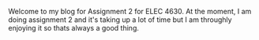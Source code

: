 

Welcome to my blog for Assignment 2 for ELEC 4630. At the moment, I am doing assignment 2 and
it's taking up a lot of time but I am throughly enjoying it so thats always a good thing.
